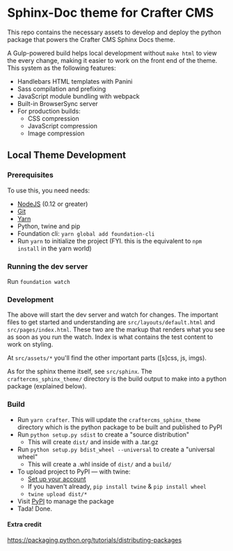 # Sphinx-Doc theme for Crafter CMS

This repo contains the necessary assets to develop and deploy the python package that powers the Crafter CMS 
Sphinx Docs theme.

A Gulp-powered build helps local development without `make html` to view the every change, making it easier 
to work on the front end of the theme. This system as the following features:

- Handlebars HTML templates with Panini
- Sass compilation and prefixing
- JavaScript module bundling with webpack
- Built-in BrowserSync server
- For production builds:
  - CSS compression
  - JavaScript compression
  - Image compression

## Local Theme Development

### Prerequisites

To use this, you need needs:

- [NodeJS](https://nodejs.org/en/) (0.12 or greater)
- [Git](https://git-scm.com/)
- [Yarn](https://yarnpkg.com/en)
- Python, twine and pip
- Foundation cli: `yarn global add foundation-cli`
- Run `yarn` to initialize the project (FYI. this is the equivalent to `npm install` in the yarn world)

### Running the dev server

Run `foundation watch`

### Development

The above will start the dev server and watch for changes. The important files to get started and 
understanding are `src/layouts/default.html` and `src/pages/index.html`. These two are the markup 
that renders what you see as soon as you run the watch. Index is what contains the test content to 
work on styling.

At `src/assets/*` you'll find the other important parts ([s]css, js, imgs).

As for the sphinx theme itself, see `src/sphinx`. The `craftercms_sphinx_theme/` directory is the
build output to make into a python package (explained below).

### Build

- Run `yarn crafter`. This will update the `craftercms_sphinx_theme` directory which is the python
package to be built and published to PyPI
- Run `python setup.py sdist` to create a "source distribution"
    - This will create `dist/` and inside with a .tar.gz
- Run `python setup.py bdist_wheel --universal` to create a "universal wheel"
    - This will create a .whl inside of `dist/` and a `build/`
- To upload project to PyPI — with twine:
    - [Set up your account](https://packaging.python.org/tutorials/distributing-packages/#uploading-your-project-to-pypi)
    - If you haven't already, `pip install twine` & `pip install wheel`
    - `twine upload dist/*`
- Visit [PyPI](https://pypi.python.org/pypi?%3Aaction=pkg_edit&name=craftercms-sphinx-theme) to manage the package
- Tada! Done.

#### Extra credit

https://packaging.python.org/tutorials/distributing-packages
